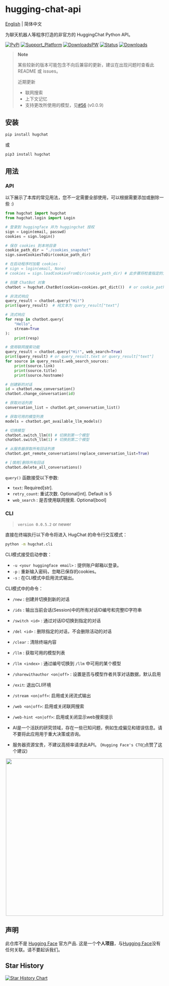 # hugging-chat-api

[English](README.md) | 简体中文

为聊天机器人等程序打造的非官方的 HuggingChat Python API。

[![PyPi](https://img.shields.io/pypi/v/hugchat.svg?logo=pypi&logoColor=white)](https://pypi.python.org/pypi/hugchat)
[![Support_Platform](https://img.shields.io/badge/3.6+-%234ea94b.svg?logo=python&logoColor=white)](https://pypi.python.org/pypi/hugchat)
[![DownloadsPW](https://img.shields.io/pypi/dw/hugchat?logo=download&logoColor=white)](https://pypi.python.org/pypi/hugchat)
[![Status](https://img.shields.io/badge/status-operational-%234ea94b.svg?logo=ok&logoColor=white)](https://pypi.python.org/pypi/hugchat)
[![Downloads](https://static.pepy.tech/badge/hugchat?logo=download&logoColor=white)](https://www.pepy.tech/projects/hugchat)

> **Note**
>
> 某些较新的版本可能包含不向后兼容的更新，建议在出现问题时查看此 README 或 issues。 
>  
> 近期更新
> - 联网搜索
> - 上下文记忆  
> - 支持更改所使用的模型，见[#56](https://github.com/Soulter/hugging-chat-api/issues/56) (v0.0.9)

## 安装

```bash
pip install hugchat
```
或
```bash
pip3 install hugchat
```

## 用法

### API

以下展示了本库的常见用法，您不一定需要全部使用，可以根据需要添加或删除一些 :)

```py
from hugchat import hugchat
from hugchat.login import Login

# 登录到 huggingface 并为 huggingchat 授权
sign = Login(email, passwd)
cookies = sign.login()

# 保存 cookies 到本地目录
cookie_path_dir = "./cookies_snapshot"
sign.saveCookiesToDir(cookie_path_dir)

# 在启动程序时加载 cookies：
# sign = login(email, None)
# cookies = sign.loadCookiesFromDir(cookie_path_dir) # 此步骤将检查指定的文件是否存在，若存在则返回cookies，不存在则报错

# 创建 ChatBot 对象
chatbot = hugchat.ChatBot(cookies=cookies.get_dict())  # or cookie_path="usercookies/<email>.json"

# 非流式响应
query_result = chatbot.query("Hi!")
print(query_result)  # 纯文本为 query_result["text"]

# 流式响应
for resp in chatbot.query(
    "Hello",
    stream=True
):
    print(resp)

# 使用联网搜索功能
query_result = chatbot.query("Hi!", web_search=True)
print(query_result) # or query_result.text or query_result["text"]
for source in query_result.web_search_sources:
    print(source.link)
    print(source.title)
    print(source.hostname)

# 创建新的对话
id = chatbot.new_conversation()
chatbot.change_conversation(id)

# 获取对话列表
conversation_list = chatbot.get_conversation_list()

# 获取可用的模型列表
models = chatbot.get_available_llm_models()

# 切换模型
chatbot.switch_llm(0) # 切换到第一个模型
chatbot.switch_llm(1) # 切换到第二个模型

# 从服务器获取所有回话列表
chatbot.get_remote_conversations(replace_conversation_list=True)

# [慎用]删除所有回话
chatbot.delete_all_conversations()
```


`query()` 函数接受以下参数:

- `text`: Required[str].
- `retry_count`: 重试次数. Optional[int]. Default is 5
- `web_search` : 是否使用联网搜索. Optional[bool]

### CLI

> `version 0.0.5.2` or newer

直接在终端执行以下命令将进入 HugChat 的命令行交互模式：

```bash
python -m hugchat.cli
```

CLI模式接受启动参数：

- `-u <your huggingface email>` : 提供账户邮箱以登录。
- `-p` : 重新输入密码，忽略已保存的cookies。
- `-s` : 在CLI模式中启用流式输出。

CLI模式中的命令：

- `/new` : 创建并切换到新的对话
- `/ids` : 输出当前会话(Session)中的所有对话ID编号和完整ID字符串
- `/switch <id>` : 通过对话ID切换到指定的对话
- `/del <id>` : 删除指定的对话，不会删除活动的对话
- `/clear` : 清除终端内容
- `/llm` : 获取可用的模型列表
- `/llm <index>` : 通过编号切换到 `/llm` 中可用的某个模型
- `/sharewithauthor <on|off>` : 设置是否与模型作者共享对话数据，默认启用
- `/exit`: 退出CLI环境
- `/stream <on|off>`: 启用或关闭流式输出
- `/web <on|off>`: 启用或关闭联网搜索
- `/web-hint <on|off>`: 启用或关闭显示web搜索提示

- AI是一个活跃的研究领域，存在一些已知问题，例如生成偏见和错误信息。请不要将此应用用于重大决策或咨询。
- 服务器资源宝贵，不建议高频率请求此API。
(`Hugging Face's CTO🤗`点赞了这个建议)
<div align="center"><img width=500 src="https://github.com/Soulter/hugging-chat-api/assets/37870767/06e64501-02fb-4d4a-ab6f-cf18d8638ace"></img></div>

## 声明

此仓库不是 [Hugging Face](https://huggingface.co/) 官方产品. 这是一个**个人项目**，与[Hugging Face](https://huggingface.co/)没有任何关联。请不要起诉我们。

## Star History

[![Star History Chart](https://api.star-history.com/svg?repos=Soulter/hugging-chat-api&type=Date)](https://star-history.com/#Soulter/hugging-chat-api&Date)